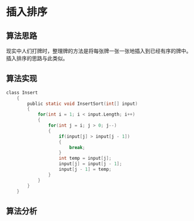 # 插入排序
## 算法思路
现实中人们打牌时，整理牌的方法是将每张牌一张一张地插入到已经有序的牌中。插入排序的思路与此类似。
## 算法实现
```c
class Insert
    {
        public static void InsertSort(int[] input)
        {
            for(int i = 1; i < input.Length; i++)
            {
                for(int j = i; j > 0; j--)
                {
                    if(input[j] > input[j - 1])
                    {
                        break;
                    }
                    int temp = input[j];
                    input[j] = input[j - 1];
                    input[j - 1] = temp;
                }
            }
        }
    }
```
## 算法分析

